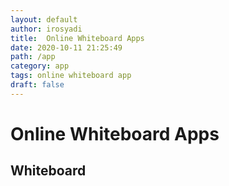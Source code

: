 ```yaml
---
layout: default
author: irosyadi
title:  Online Whiteboard Apps
date: 2020-10-11 21:25:49
path: /app
category: app
tags: online whiteboard app
draft: false
---
```


# Online Whiteboard Apps

## Whiteboard
